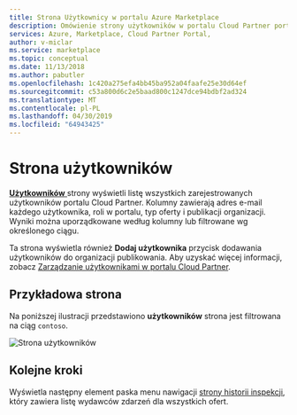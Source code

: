 ```yaml
---
title: Strona Użytkownicy w portalu Azure Marketplace
description: Omówienie strony użytkowników w portalu Cloud Partner portalu Azure Marketplace.
services: Azure, Marketplace, Cloud Partner Portal,
author: v-miclar
ms.service: marketplace
ms.topic: conceptual
ms.date: 11/13/2018
ms.author: pabutler
ms.openlocfilehash: 1c420a275efa4bb45ba952a04faafe25e30d64ef
ms.sourcegitcommit: c53a800d6c2e5baad800c1247dce94bdbf2ad324
ms.translationtype: MT
ms.contentlocale: pl-PL
ms.lasthandoff: 04/30/2019
ms.locfileid: "64943425"
---
```

# <a name="users-page"></a>Strona użytkowników

[ **Użytkowników** ](https://cloudpartner.azure.com/#users) strony wyświetli listę wszystkich zarejestrowanych użytkowników portalu Cloud Partner.  Kolumny zawierają adres e-mail każdego użytkownika, roli w portalu, typ oferty i publikacji organizacji. Wyniki można uporządkowane według kolumny lub filtrowane wg określonego ciągu.  

Ta strona wyświetla również **Dodaj użytkownika** przycisk dodawania użytkowników do organizacji publikowania.  Aby uzyskać więcej informacji, zobacz [Zarządzanie użytkownikami w portalu Cloud Partner](./../../cloud-partner-portal-orig/cloud-partner-portal-manage-users.md).


## <a name="example-page"></a>Przykładowa strona

Na poniższej ilustracji przedstawiono **użytkowników** strona jest filtrowana na ciąg `contoso`.

![Strona użytkowników](./media/users-page1.png)


## <a name="next-steps"></a>Kolejne kroki

Wyświetla następny element paska menu nawigacji [strony historii inspekcji](./cpp-history-page.md), który zawiera listę wydawców zdarzeń dla wszystkich ofert. 
